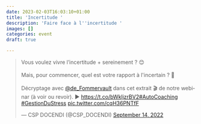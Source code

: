 ```yaml
---
date: 2023-02-03T16:03:10+01:00
title: 'Incertitude '
description: 'Faire face à l''incertitude '
images: []
categories: event
draft: true

---
```

<blockquote class="twitter-tweet"><p lang="fr" dir="ltr">Vous voulez vivre l’incertitude + sereinement ? 😊<br><br>Mais, pour commencer, quel est votre rapport à l&#39;incertain ? 🤔<br><br>Décryptage avec <a href="[https://twitter.com/de_Fommervault?ref_src=twsrc%5Etfw](https://twitter.com/de_Fommervault?ref_src=twsrc%5Etfw "https://twitter.com/de_Fommervault?ref_src=twsrc%5Etfw")">@de_Fommervault</a> dans cet extrait 🎬 de notre webinar (à voir ou revoir). ▶️ <a href="https://t.co/bWkljzrBV2">https://t.co/bWkljzrBV2</a><a href="[https://twitter.com/hashtag/AutoCoaching?src=hash&amp;ref_src=twsrc%5Etfw](https://twitter.com/hashtag/AutoCoaching?src=hash&amp;ref_src=twsrc%5Etfw "https://twitter.com/hashtag/AutoCoaching?src=hash&amp;ref_src=twsrc%5Etfw")">#AutoCoaching</a> <a href="[https://twitter.com/hashtag/GestionDuStress?src=hash&amp;ref_src=twsrc%5Etfw](https://twitter.com/hashtag/GestionDuStress?src=hash&amp;ref_src=twsrc%5Etfw "https://twitter.com/hashtag/GestionDuStress?src=hash&amp;ref_src=twsrc%5Etfw")">#GestionDuStress</a> <a href="https://t.co/cqH36PNTfF">pic.twitter.com/cqH36PNTfF</a></p>&mdash; CSP DOCENDI (@CSP_DOCENDI) <a href="[https://twitter.com/CSP_DOCENDI/status/1569974438321438721?ref_src=twsrc%5Etfw](https://twitter.com/CSP_DOCENDI/status/1569974438321438721?ref_src=twsrc%5Etfw "https://twitter.com/CSP_DOCENDI/status/1569974438321438721?ref_src=twsrc%5Etfw")">September 14, 2022</a></blockquote> <script async src="[https://platform.twitter.com/widgets.js](https://platform.twitter.com/widgets.js "https://platform.twitter.com/widgets.js")" charset="utf-8"></script>